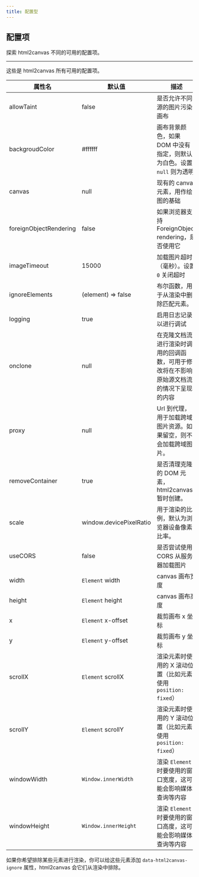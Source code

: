 ```yaml
---
title: 配置型
---
```


## 配置项

探索 html2canvas 不同的可用的配置项。

<hr />

这些是 html2canvas 所有可用的配置项。

| 属性名                 | 默认值                  | 描述                                                                                     |
| ---------------------- | ----------------------- | ---------------------------------------------------------------------------------------- |
| allowTaint             | false                   | 是否允许不同源的图片污染画布                                                             |
| backgroudColor         | #ffffff                 | 画布背景颜色，如果 DOM 中没有指定，则默认为白色。设置 `null` 则为透明                    |
| canvas                 | null                    | 现有的 canvas 元素，用作绘图的基础                                                       |
| foreignObjectRendering | false                   | 如果浏览器支持 ForeignObject rendering，是否使用它                                       |
| imageTimeout           | 15000                   | 加载图片超时（毫秒）。设置 `0` 关闭超时                                                  |
| ignoreElements         | (element) => false      | 布尔函数，用于从渲染中删除匹配元素。                                                     |
| logging                | true                    | 启用日志记录以进行调试                                                                   |
| onclone                | null                    | 在克隆文档流进行渲染时调用的回调函数，可用于修改将在不影响原始源文档流的情况下呈现的内容 |
| proxy                  | null                    | Url 到代理，用于加载跨域图片资源。如果留空，则不会加载跨域图片。                         |
| removeContainer        | true                    | 是否清理克隆的 DOM 元素，html2canvas 暂时创建。                                          |
| scale                  | window.devicePixelRatio | 用于渲染的比例，默认为浏览器设备像素比率。                                               |
| useCORS                | false                   | 是否尝试使用 CORS 从服务器加载图片                                                       |
| width                  | `Element` width         | canvas 画布宽度                                                                          |
| height                 | `Element` height        | canvas 画布高度                                                                          |
| x                      | `Element` x-offset      | 裁剪画布 x 坐标                                                                          |
| y                      | `Element` y-offset      | 裁剪画布 y 坐标                                                                          |
| scrollX                | `Element` scrollX       | 渲染元素时使用的 X 滚动位置（比如元素使用 `position: fixed`）                            |
| scrollY                | `Element` scrollY       | 渲染元素时使用的 Y 滚动位置（比如元素使用 `position: fixed`）                            |
| windowWidth            | `Window.innerWidth`     | 渲染 `Element` 时要使用的窗口宽度，这可能会影响媒体查询等内容                            |
| windowHeight           | `Window.innerHeight`    | 渲染 `Element` 时要使用的窗口高度，这可能会影响媒体查询等内容                            |

如果你希望排除某些元素进行渲染，你可以给这些元素添加 `data-html2canvas-ignore` 属性，html2canvas 会它们从渲染中排除。
